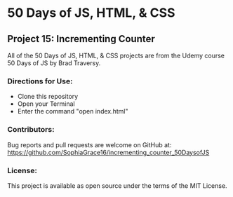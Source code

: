 # 50 Days of JS, HTML, & CSS 
## Project 15: Incrementing Counter

All of the 50 Days of JS, HTML, & CSS projects are from the Udemy course 50 Days of JS by Brad Traversy.

### Directions for Use:

* Clone this repository
* Open your Terminal
* Enter the command "open index.html"

### Contributors:

Bug reports and pull requests are welcome on GitHub at:
https://github.com/SophiaGrace16/incrementing_counter_50DaysofJS

### License:

This project is  available as open source under the terms of the MIT License.
